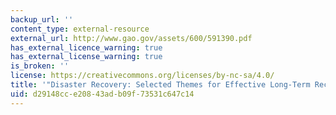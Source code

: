 ```yaml
---
backup_url: ''
content_type: external-resource
external_url: http://www.gao.gov/assets/600/591390.pdf
has_external_licence_warning: true
has_external_license_warning: true
is_broken: ''
license: https://creativecommons.org/licenses/by-nc-sa/4.0/
title: '"Disaster Recovery: Selected Themes for Effective Long-Term Recovery." (PDF)'
uid: d29148cc-e208-43ad-b09f-73531c647c14
---
```

